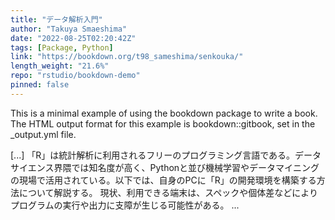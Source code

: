 ```yaml
---
title: "データ解析入門"
author: "Takuya Smaeshima"
date: "2022-08-25T02:20:42Z"
tags: [Package, Python]
link: "https://bookdown.org/t98_sameshima/senkouka/"
length_weight: "21.6%"
repo: "rstudio/bookdown-demo"
pinned: false
---
```


<p>This is a minimal example of using the bookdown package to write a book.
The HTML output format for this example is bookdown::gitbook,
set in the _output.yml file.</p> [...] 「R」は統計解析に利用されるフリーのプログラミング言語である。データサイエンス界隈では知名度が高く、Pythonと並び機械学習やデータマイニングの現場で活用されている。以下では、自身のPCに「R」の開発環境を構築する方法について解説する。 現状、利用できる端末は、スペックや個体差などによりプログラムの実行や出力に支障が生じる可能性がある。 ...
